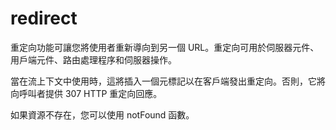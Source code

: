 # redirect

重定向功能可讓您將使用者重新導向到另一個 URL。重定向可用於伺服器元件、用戶端元件、路由處理程序和伺服器操作。

當在流上下文中使用時，這將插入一個元標記以在客戶端發出重定向。否則，它將向呼叫者提供 307 HTTP 重定向回應。

如果資源不存在，您可以使用 notFound 函數。
